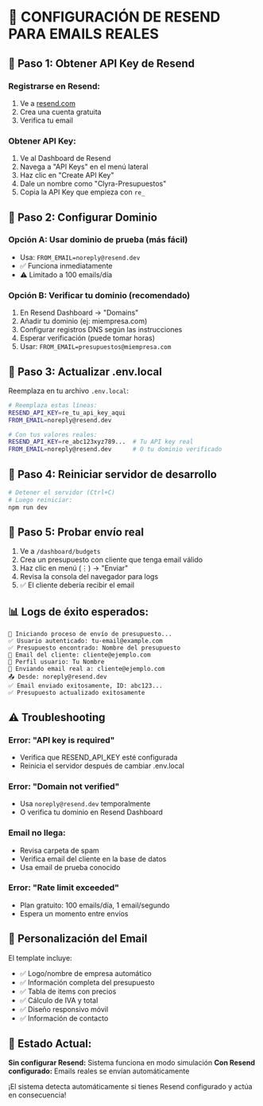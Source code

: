 # 📧 CONFIGURACIÓN DE RESEND PARA EMAILS REALES

## 🎯 Paso 1: Obtener API Key de Resend

### Registrarse en Resend:
1. Ve a [resend.com](https://resend.com)
2. Crea una cuenta gratuita
3. Verifica tu email

### Obtener API Key:
1. Ve al Dashboard de Resend
2. Navega a "API Keys" en el menú lateral
3. Haz clic en "Create API Key"
4. Dale un nombre como "Clyra-Presupuestos"
5. Copia la API Key que empieza con `re_`

## 🎯 Paso 2: Configurar Dominio

### Opción A: Usar dominio de prueba (más fácil)
- Usa: `FROM_EMAIL=noreply@resend.dev`
- ✅ Funciona inmediatamente
- ⚠️ Limitado a 100 emails/día

### Opción B: Verificar tu dominio (recomendado)
1. En Resend Dashboard → "Domains"
2. Añadir tu dominio (ej: miempresa.com)
3. Configurar registros DNS según las instrucciones
4. Esperar verificación (puede tomar horas)
5. Usar: `FROM_EMAIL=presupuestos@miempresa.com`

## 🎯 Paso 3: Actualizar .env.local

Reemplaza en tu archivo `.env.local`:

```bash
# Reemplaza estas líneas:
RESEND_API_KEY=re_tu_api_key_aqui
FROM_EMAIL=noreply@resend.dev

# Con tus valores reales:
RESEND_API_KEY=re_abc123xyz789...  # Tu API key real
FROM_EMAIL=noreply@resend.dev      # O tu dominio verificado
```

## 🎯 Paso 4: Reiniciar servidor de desarrollo

```bash
# Detener el servidor (Ctrl+C)
# Luego reiniciar:
npm run dev
```

## 🧪 Paso 5: Probar envío real

1. Ve a `/dashboard/budgets`
2. Crea un presupuesto con cliente que tenga email válido
3. Haz clic en menú (⋮) → "Enviar"
4. Revisa la consola del navegador para logs
5. ✅ El cliente debería recibir el email

## 📊 Logs de éxito esperados:

```
🚀 Iniciando proceso de envío de presupuesto...
✅ Usuario autenticado: tu-email@example.com
✅ Presupuesto encontrado: Nombre del presupuesto
📧 Email del cliente: cliente@ejemplo.com
👤 Perfil usuario: Tu Nombre
📧 Enviando email real a: cliente@ejemplo.com
📤 Desde: noreply@resend.dev
✅ Email enviado exitosamente, ID: abc123...
✅ Presupuesto actualizado exitosamente
```

## ⚠️ Troubleshooting

### Error: "API key is required"
- Verifica que RESEND_API_KEY esté configurada
- Reinicia el servidor después de cambiar .env.local

### Error: "Domain not verified"  
- Usa `noreply@resend.dev` temporalmente
- O verifica tu dominio en Resend Dashboard

### Email no llega:
- Revisa carpeta de spam
- Verifica email del cliente en la base de datos
- Usa email de prueba conocido

### Error: "Rate limit exceeded"
- Plan gratuito: 100 emails/día, 1 email/segundo
- Espera un momento entre envíos

## 🎨 Personalización del Email

El template incluye:
- ✅ Logo/nombre de empresa automático
- ✅ Información completa del presupuesto
- ✅ Tabla de items con precios
- ✅ Cálculo de IVA y total
- ✅ Diseño responsivo móvil
- ✅ Información de contacto

## 🚀 Estado Actual:

**Sin configurar Resend:** Sistema funciona en modo simulación
**Con Resend configurado:** Emails reales se envían automáticamente

¡El sistema detecta automáticamente si tienes Resend configurado y actúa en consecuencia!
